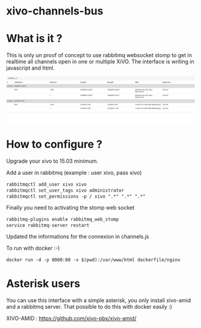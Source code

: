# xivo-channels-bus

What is it ?
============

This is only un proof of concept to use rabbitmq websocket stomp to get in realtime all channels open in one or multiple XiVO. The interface is writing in javascript and html.

![Channels screenshot](/screenshots/channels.png?raw=true "Channels")

How to configure ?
==================

Upgrade your xivo to 15.03 minimum.

Add a user in rabbitmq (example : user xivo, pass xivo)

    rabbitmqctl add_user xivo xivo
    rabbitmqctl set_user_tags xivo administrator
    rabbitmqctl set_permissions -p / xivo ".*" ".*" ".*" 

Finally you need to activating the stomp web socket

    rabbitmq-plugins enable rabbitmq_web_stomp
    service rabbitmq-server restart

Updated the informations for the connexion in channels.js

To run with docker :-)

    docker run -d -p 8000:80 -v $(pwd):/var/www/html dockerfile/nginx

Asterisk users
==============

You can use this interface with a simple asterisk, you only install xivo-amid and a rabbitmq server. That possible to do this with docker easily :)

XIVO-AMID : https://github.com/xivo-pbx/xivo-amid/
